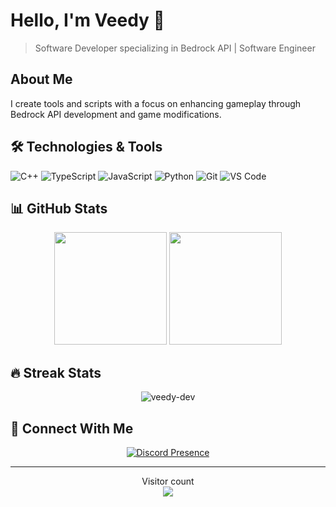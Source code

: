 # Hello, I'm Veedy 👋
> Software Developer specializing in Bedrock API | Software Engineer

## About Me
I create tools and scripts with a focus on enhancing gameplay through Bedrock API development and game modifications.

## 🛠️ Technologies & Tools
![C++](https://img.shields.io/badge/-C++-00599C?style=flat-square&logo=c%2B%2B&logoColor=white)
![TypeScript](https://img.shields.io/badge/-TypeScript-3178C6?style=flat-square&logo=typescript&logoColor=white)
![JavaScript](https://img.shields.io/badge/-JavaScript-F7DF1E?style=flat-square&logo=javascript&logoColor=black)
![Python](https://img.shields.io/badge/-Python-3776AB?style=flat-square&logo=python&logoColor=white)
![Git](https://img.shields.io/badge/-Git-F05032?style=flat-square&logo=git&logoColor=white)
![VS Code](https://img.shields.io/badge/-VS%20Code-007ACC?style=flat-square&logo=visual-studio-code&logoColor=white)

## 📊 GitHub Stats
<p align="center">
  <img height="180em" src="https://github-readme-stats.vercel.app/api?username=veedy-dev&show_icons=true&theme=dark&include_all_commits=true&count_private=true"/>
  <img height="180em" src="https://github-readme-stats.vercel.app/api/top-langs/?username=veedy-dev&layout=compact&langs_count=8&theme=dark"/>
</p>

## 🔥 Streak Stats
<p align="center">
  <img src="https://github-readme-streak-stats.herokuapp.com/?user=veedy-dev&theme=dark" alt="veedy-dev" />
</p>

## 🤝 Connect With Me
<p align="center">
  <a href="https://discord.com/users/337585778140119041">
    <img src="https://lanyard.cnrad.dev/api/337585778140119041" alt="Discord Presence" />
  </a>
</p>

---
<p align="center">
  Visitor count<br>
  <img src="https://profile-counter.glitch.me/veedy-dev/count.svg" />
</p>
